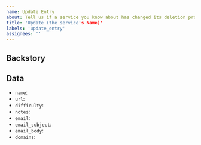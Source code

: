 ```yaml
---
name: Update Entry
about: Tell us if a service you know about has changed its deletion process
title: 'Update (the service's Name)'
labels: 'update_entry'
assignees: ''
---
```


## Backstory

<!-- Tell a bit about how you noticed the deletion process changed -->

## Data

- `name`: <!-- New Name -->
- `url`: <!-- New Url -->
- `difficulty`: <!-- New Difficulty: easy/medium/hard/impossible -->
- `notes`: <!-- New Notes -->
- `email`: <!-- New Email Address -->
- `email_subject`: <!-- New Email Subject -->
- `email_body`: <!-- New Email Body -->
- `domains`: <!-- New Domains for out [Browser Extensions](https://github.com/jdm-contrib). -->
